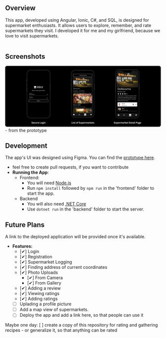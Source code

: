 ## Overview
This app, developed using Angular, Ionic, C#, and SQL, is designed for supermarket enthusiasts. It allows users to explore, remember, and rate supermarkets they visit.
I developed it for me and my girlfriend, because we love to visit supermarkets.
</br>
</br>
## Screenshots
<img src="./screenshots/Screenshots%20in%20one.png" style="border-radius: 6px;">
- from the prototype

## Development
The app's UI was designed using Figma. You can find the [prototype here](https://www.figma.com/proto/Le7UTdR0B2QOqqvKVVoq1k?page-id=0%3A1&type=design&node-id=0-1&t=REDLm52qAj1xvM2I-0&scaling=scale-down&starting-point-node-id=6%3A1113&show-proto-sidebar=1).
- feel free to create pull requests, if you want to contribute
- **Running the App**:
  - Frontend: 
    - You will need [Node.js](https://nodejs.org/en)
    - Run `npm install` followed by `npm run` in the 'frontend' 
    folder to start the app.
  - Backend
    - You will also need [.NET Core](https://dotnet.microsoft.com/download)
    - Use `dotnet run` in the 'backend' folder to start the server.

## Future Plans
A link to the deployed application will be provided once it's available.
 - **Features:** 
    - [✔] Login
    - [✔] Registration
    - [✔] Supermarket Logging
    - [✔] Finding address of current coordinates
    - [✔] Photo Uploads
      - [✔] From Camera
      - [✔] From Gallery
    - [✔] Adding a review
    - [✔] Viewing ratings
    - [✔] Adding ratings
    - [ ] Uplading a profile picture
    - [ ] Add a map view of supermarkets.
    - [ ] Deploy the app and add a link here, so that people can use it

Maybe one day: [ ] create a copy of this repository for rating and gathering recipes
      - or generalize it, so that anything can be rated